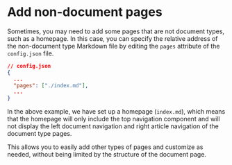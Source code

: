 # Add non-document pages

Sometimes, you may need to add some pages that are not document types, such as a homepage. In this case, you can specify the relative address of the non-document type Markdown file by editing the `pages` attribute of the `config.json` file.

```json
// config.json
{
  ...
  "pages": ["./index.md"],
  ...
}
```

In the above example, we have set up a homepage (`index.md`), which means that the homepage will only include the top navigation component and will not display the left document navigation and right article navigation of the document type pages.

This allows you to easily add other types of pages and customize as needed, without being limited by the structure of the document page.

